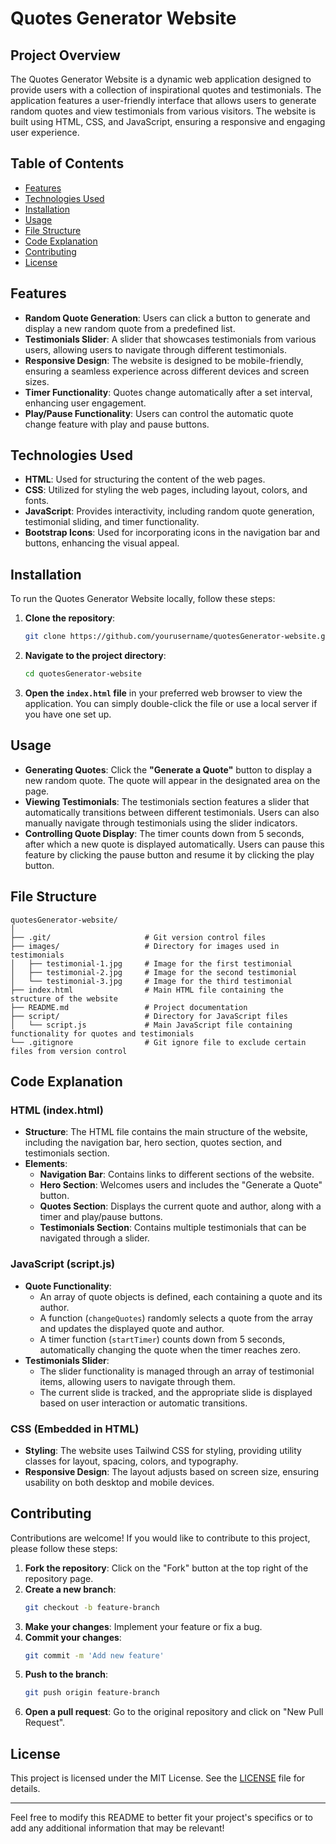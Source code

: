 
# **Quotes Generator Website**

## **Project Overview**
The Quotes Generator Website is a dynamic web application designed to provide users with a collection of inspirational quotes and testimonials. The application features a user-friendly interface that allows users to generate random quotes and view testimonials from various visitors. The website is built using HTML, CSS, and JavaScript, ensuring a responsive and engaging user experience.

## **Table of Contents**
- [Features](#features)
- [Technologies Used](#technologies-used)
- [Installation](#installation)
- [Usage](#usage)
- [File Structure](#file-structure)
- [Code Explanation](#code-explanation)
- [Contributing](#contributing)
- [License](#license)

## **Features**
- **Random Quote Generation**: Users can click a button to generate and display a new random quote from a predefined list.
- **Testimonials Slider**: A slider that showcases testimonials from various users, allowing users to navigate through different testimonials.
- **Responsive Design**: The website is designed to be mobile-friendly, ensuring a seamless experience across different devices and screen sizes.
- **Timer Functionality**: Quotes change automatically after a set interval, enhancing user engagement.
- **Play/Pause Functionality**: Users can control the automatic quote change feature with play and pause buttons.

## **Technologies Used**
- **HTML**: Used for structuring the content of the web pages.
- **CSS**: Utilized for styling the web pages, including layout, colors, and fonts.
- **JavaScript**: Provides interactivity, including random quote generation, testimonial sliding, and timer functionality.
- **Bootstrap Icons**: Used for incorporating icons in the navigation bar and buttons, enhancing the visual appeal.

## **Installation**
To run the Quotes Generator Website locally, follow these steps:

1. **Clone the repository**:
   ```bash
   git clone https://github.com/yourusername/quotesGenerator-website.git
   ```
2. **Navigate to the project directory**:
   ```bash
   cd quotesGenerator-website
   ```
3. **Open the `index.html` file** in your preferred web browser to view the application. You can simply double-click the file or use a local server if you have one set up.

## **Usage**
- **Generating Quotes**: Click the **"Generate a Quote"** button to display a new random quote. The quote will appear in the designated area on the page.
- **Viewing Testimonials**: The testimonials section features a slider that automatically transitions between different testimonials. Users can also manually navigate through testimonials using the slider indicators.
- **Controlling Quote Display**: The timer counts down from 5 seconds, after which a new quote is displayed automatically. Users can pause this feature by clicking the pause button and resume it by clicking the play button.

## **File Structure**
```
quotesGenerator-website/
│
├── .git/                     # Git version control files
├── images/                   # Directory for images used in testimonials
│   ├── testimonial-1.jpg     # Image for the first testimonial
│   ├── testimonial-2.jpg     # Image for the second testimonial
│   └── testimonial-3.jpg     # Image for the third testimonial
├── index.html                # Main HTML file containing the structure of the website
├── README.md                 # Project documentation
├── script/                   # Directory for JavaScript files
│   └── script.js             # Main JavaScript file containing functionality for quotes and testimonials
└── .gitignore                # Git ignore file to exclude certain files from version control
```

## **Code Explanation**
### **HTML (index.html)**
- **Structure**: The HTML file contains the main structure of the website, including the navigation bar, hero section, quotes section, and testimonials section.
- **Elements**:
  - **Navigation Bar**: Contains links to different sections of the website.
  - **Hero Section**: Welcomes users and includes the "Generate a Quote" button.
  - **Quotes Section**: Displays the current quote and author, along with a timer and play/pause buttons.
  - **Testimonials Section**: Contains multiple testimonials that can be navigated through a slider.

### **JavaScript (script.js)**
- **Quote Functionality**:
  - An array of quote objects is defined, each containing a quote and its author.
  - A function (`changeQuotes`) randomly selects a quote from the array and updates the displayed quote and author.
  - A timer function (`startTimer`) counts down from 5 seconds, automatically changing the quote when the timer reaches zero.
- **Testimonials Slider**:
  - The slider functionality is managed through an array of testimonial items, allowing users to navigate through them.
  - The current slide is tracked, and the appropriate slide is displayed based on user interaction or automatic transitions.

### **CSS (Embedded in HTML)**
- **Styling**: The website uses Tailwind CSS for styling, providing utility classes for layout, spacing, colors, and typography.
- **Responsive Design**: The layout adjusts based on screen size, ensuring usability on both desktop and mobile devices.

## **Contributing**
Contributions are welcome! If you would like to contribute to this project, please follow these steps:
1. **Fork the repository**: Click on the "Fork" button at the top right of the repository page.
2. **Create a new branch**: 
   ```bash
   git checkout -b feature-branch
   ```
3. **Make your changes**: Implement your feature or fix a bug.
4. **Commit your changes**: 
   ```bash
   git commit -m 'Add new feature'
   ```
5. **Push to the branch**: 
   ```bash
   git push origin feature-branch
   ```
6. **Open a pull request**: Go to the original repository and click on "New Pull Request".

## **License**
This project is licensed under the MIT License. See the [LICENSE](LICENSE) file for details.

---

Feel free to modify this README to better fit your project's specifics or to add any additional information that may be relevant!

